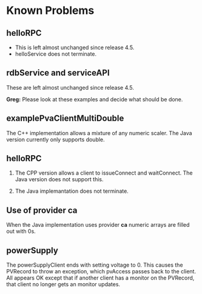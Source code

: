 # Known Problems

## helloRPC

* This is left almost unchanged since release 4.5.
* helloService does not terminate.

## rdbService and serviceAPI

These are left almost unchanged since release 4.5.

**Greg:** Please look at these examples and decide what should be done.



## examplePvaClientMultiDouble

The C++ implementation allows a mixture of any numeric scaler.
The Java version currently only supports double.

## helloRPC

1) The CPP version allows a client to issueConnect and waitConnect.
The Java version does not support this.

2) The Java implemantation does not terminate.


## Use of provider ca

When the Java implementation uses provider **ca** numeric arrays are filled out with 0s.


## powerSupply

The powerSupplyClient ends with setting voltage to 0.
This causes the PVRecord to throw an exception, which pvAccess passes back to the client.
All appears OK except that if another client has a monitor on the PVRecord,
that client no longer gets an monitor updates.



